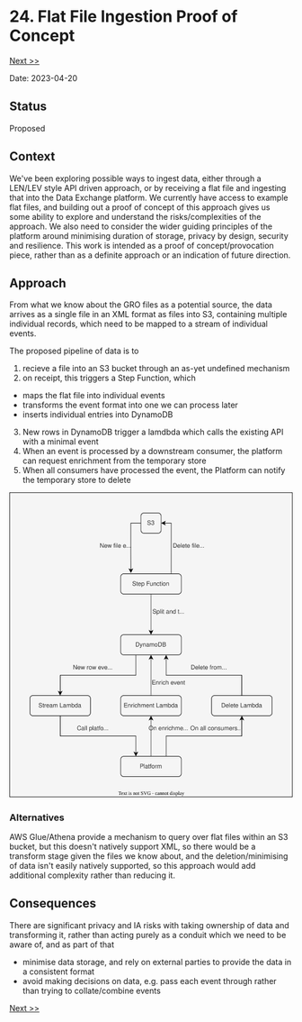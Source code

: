 # 24. Flat File Ingestion Proof of Concept

[Next >>](9999-end.md)

Date: 2023-04-20

## Status

Proposed

## Context

We've been exploring possible ways to ingest data, either through a LEN/LEV style API driven approach, or by receiving
a flat file and ingesting that into the Data Exchange platform.
We currently have access to example flat files, and building out a proof of concept of this approach gives us some ability
to explore and understand the risks/complexities of the approach.
We also need to consider the wider guiding principles of the platform around minimising duration of storage, privacy by design, security and resilience.
This work is intended as a proof of concept/provocation piece, rather than as a definite approach or an indication of
future direction.

## Approach

From what we know about the GRO files as a potential source, the data arrives as a single file in an XML format as files into S3, containing multiple individual records, which need to be mapped to a stream of individual events.

The proposed pipeline of data is to
1. recieve a file into an S3 bucket through an as-yet undefined mechanism
2. on receipt, this triggers a Step Function, which
  - maps the flat file into individual events
  - transforms the event format into one we can process later
  - inserts individual entries into DynamoDB
3. New rows in DynamoDB trigger a lamdbda which calls the existing API with a minimal event
4. When an event is processed by a downstream consumer, the platform can request enrichment from the temporary store
5. When all consumers have processed the event, the Platform can notify the temporary store to delete

![Image](flat_file_ingestion_poc.svg)

### Alternatives
AWS Glue/Athena provide a mechanism to query over flat files within an S3 bucket, but this doesn't natively support XML, so there would be a transform stage given the files we know about, and the deletion/minimising of data isn't easily natively supported, so this approach would add additional complexity rather than reducing it.

## Consequences

There are significant privacy and IA risks with taking ownership of data and transforming it, rather than acting purely as a conduit which we need to be aware of, and as part of that
- minimise data storage, and rely on external parties to provide the data in a consistent format
- avoid making decisions on data, e.g. pass each event through rather than trying to collate/combine events

[Next >>](9999-end.md)

